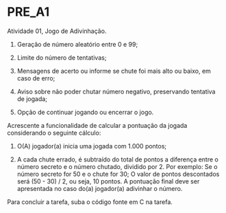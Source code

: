 # PRE_A1
Atividade 01, Jogo de Adivinhação.

1) Geração de número aleatório entre 0 e 99;

2) Limite do número de tentativas;

3) Mensagens de acerto ou informe se chute foi mais alto ou baixo, em caso de erro;

4) Aviso sobre não poder chutar número negativo, preservando tentativa de jogada;

5) Opção de continuar jogando ou encerrar o jogo.

Acrescente a funcionalidade de calcular a pontuação da jogada considerando o seguinte cálculo:

1) O(A) jogador(a) inicia uma jogada com 1.000 pontos;

2) A cada chute errado, é subtraído do total de pontos a diferença entre o número secreto e o número chutado, dividido por 2. Por exemplo:
Se o número secreto for 50 e o chute for 30;
O valor de pontos descontados será (50 - 30) / 2, ou seja, 10 pontos.
A pontuação final deve ser apresentada no caso do(a) jogador(a) adivinhar o número.

Para concluir a tarefa, suba o código fonte em C na tarefa.

